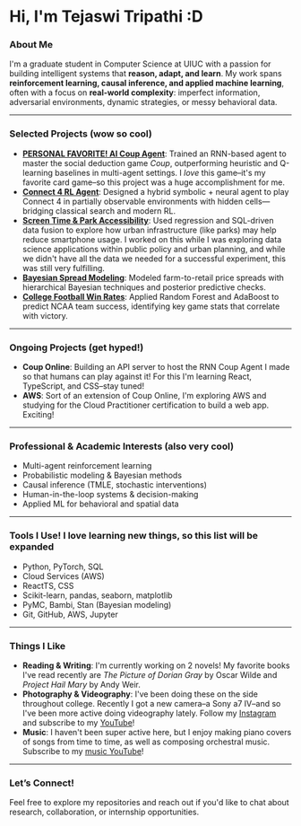 # Hi, I'm Tejaswi Tripathi :D

### About Me
I'm a graduate student in Computer Science at UIUC with a passion for building intelligent systems that **reason, adapt, and learn**. My work spans **reinforcement learning, causal inference, and applied machine learning**, often with a focus on **real-world complexity**: imperfect information, adversarial environments, dynamic strategies, or messy behavioral data.

---

### Selected Projects (wow so cool)
- [**PERSONAL FAVORITE! AI Coup Agent**](https://github.com/tejaswitripathi/Coup-Bot): Trained an RNN-based agent to master the social deduction game *Coup*, outperforming heuristic and Q-learning baselines in multi-agent settings. I *love* this game–it's my favorite card game–so this project was a huge accomplishment for me.
- [**Connect 4 RL Agent**](https://github.com/tejaswitripathi/Connect4): Designed a hybrid symbolic + neural agent to play Connect 4 in partially observable environments with hidden cells—bridging classical search and modern RL.  
- [**Screen Time & Park Accessibility**](https://github.com/tejaswitripathi/CS210-Final): Used regression and SQL-driven data fusion to explore how urban infrastructure (like parks) may help reduce smartphone usage. I worked on this while I was exploring data science applications within public policy and urban planning, and while we didn't have all the data we needed for a successful experiment, this was still very fulfilling.
- [**Bayesian Spread Modeling**](https://github.com/tejaswitripathi/BayesianFoodPrices): Modeled farm-to-retail price spreads with hierarchical Bayesian techniques and posterior predictive checks.  
- [**College Football Win Rates**](https://github.com/tejaswitripathi/FootballStats): Applied Random Forest and AdaBoost to predict NCAA team success, identifying key game stats that correlate with victory.

---

### Ongoing Projects (get hyped!)
- **Coup Online**: Building an API server to host the RNN Coup Agent I made so that humans can play against it! For this I'm learning React, TypeScript, and CSS–stay tuned!
- **AWS**: Sort of an extension of Coup Online, I'm exploring AWS and studying for the Cloud Practitioner certification to build a web app. Exciting!

---

### Professional & Academic Interests (also very cool)
- Multi-agent reinforcement learning  
- Probabilistic modeling & Bayesian methods  
- Causal inference (TMLE, stochastic interventions)  
- Human-in-the-loop systems & decision-making  
- Applied ML for behavioral and spatial data  

---

### Tools I Use! I love learning new things, so this list will be expanded
- Python, PyTorch, SQL
- Cloud Services (AWS)
- ReactTS, CSS
- Scikit-learn, pandas, seaborn, matplotlib  
- PyMC, Bambi, Stan (Bayesian modeling)  
- Git, GitHub, AWS, Jupyter

---

### Things I Like
- **Reading & Writing**: I'm currently working on 2 novels! My favorite books I've read recently are *The Picture of Dorian Gray* by Oscar Wilde and *Project Hail Mary* by Andy Weir.
- **Photography & Videography**: I've been doing these on the side throughout college. Recently I got a new camera–a Sony a7 IV–and so I've been more active doing videography lately. Follow my [Instagram](https://www.instagram.com/josephotoast) and subscribe to my [YouTube](https://www.youtube.com/@hi8396)!
- **Music**: I haven't been super active here, but I enjoy making piano covers of songs from time to time, as well as composing orchestral music. Subscribe to my [music YouTube](https://www.youtube.com/@tejaswi123ful)!

---

### Let’s Connect!
Feel free to explore my repositories and reach out if you'd like to chat about research, collaboration, or internship opportunities.
